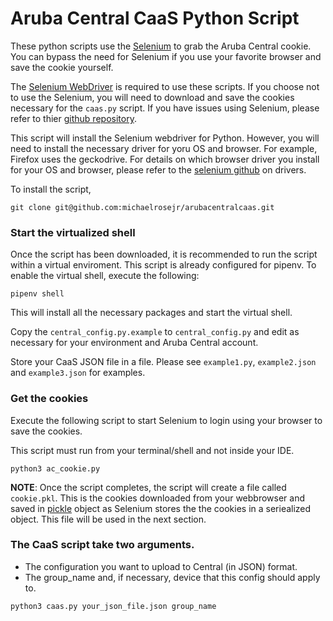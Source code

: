 # Aruba Central CaaS Python Script

These python scripts use the [Selenium](https://www.selenium.dev/) to grab the Aruba Central cookie. You can bypass the need for Selenium if you use your favorite browser and save the cookie yourself.

The [Selenium WebDriver](https://github.com/SeleniumHQ/selenium/tree/master/py) is required to use these scripts. If you choose not to use the Selenium, you will need to download and save the cookies necessary for the ```caas.py``` script. If you have issues using Selenium, please refer to thier [github repository](https://github.com/SeleniumHQ/selenium/tree/master/py). 

This script will install the Selenium webdriver for Python. However, you will need to install the necessary driver for yoru OS and browser. For example, Firefox uses the geckodrive. For details on which browser driver you install for your OS and browser, please refer to the [selenium github](https://github.com/SeleniumHQ/selenium/tree/master/py#Drivers) on drivers.

To install the script, 
```
git clone git@github.com:michaelrosejr/arubacentralcaas.git
```
### Start the virtualized shell
Once the script has been downloaded, it is recommended to run the script within a virtual enviroment. This script is already configured for pipenv. To enable the virtual shell, execute the following:

```
pipenv shell
```
 
This will install all the necessary packages and start the virtual shell.

Copy the ```central_config.py.example``` to ```central_config.py``` and edit as necessary for your environment and Aruba Central account.

Store your CaaS JSON file in a file. Please see ```example1.py```, ```example2.json``` and ```example3.json``` for examples. 

### Get the cookies
Execute the following script to start Selenium to login using your browser to save the cookies.

This script must run from your terminal/shell and not inside your IDE.

```
python3 ac_cookie.py
```

**NOTE**: Once the script completes, the script will create a file called ```cookie.pkl```. This is the cookies downloaded from your webbrowser and saved in [pickle](https://docs.python.org/3/library/pickle.html) object as Selenium stores the the cookies in a seriealized object. This file will be used in the next section.

### The CaaS script take two arguments. 
- The configuration you want to upload to Central (in JSON) format. 
- The group_name and, if necessary, device that this config should apply to.

```
python3 caas.py your_json_file.json group_name
```
